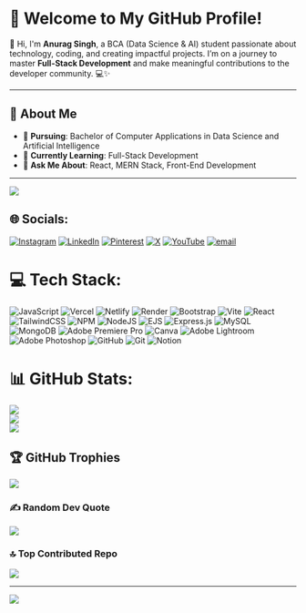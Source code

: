 # 🚀 Welcome to My GitHub Profile!

🌟 Hi, I'm **Anurag Singh**, a BCA (Data Science & AI) student passionate about technology, coding, and creating impactful projects. I’m on a journey to master **Full-Stack Development** and make meaningful contributions to the developer community. 💻✨  

---

## 💫 About Me
- 🔭 **Pursuing**: Bachelor of Computer Applications in Data Science and Artificial Intelligence 
- 🌱 **Currently Learning**: Full-Stack Development  
- 💬 **Ask Me About**: React, MERN Stack, Front-End Development  

---

[![](https://visitcount.itsvg.in/api?id=Anurag-Singh-0&icon=0&color=0)](https://visitcount.itsvg.in)


## 🌐 Socials:
[![Instagram](https://img.shields.io/badge/Instagram-%23E4405F.svg?logo=Instagram&logoColor=white)](https://instagram.com/anurag.singh_04) [![LinkedIn](https://img.shields.io/badge/LinkedIn-%230077B5.svg?logo=linkedin&logoColor=white)](https://www.linkedin.com/in/singhanurag2024/) [![Pinterest](https://img.shields.io/badge/Pinterest-%23E60023.svg?logo=Pinterest&logoColor=white)](https://pinterest.com/Only_RealClick) [![X](https://img.shields.io/badge/X-black.svg?logo=X&logoColor=white)](https://x.com/Anurag_singh_09) [![YouTube](https://img.shields.io/badge/YouTube-%23FF0000.svg?logo=YouTube&logoColor=white)](https://youtube.com/@@DevelopWithAnurag) [![email](https://img.shields.io/badge/Email-D14836?logo=gmail&logoColor=white)](mailto:singh.anurag2026@gmail.com) 

# 💻 Tech Stack:
![JavaScript](https://img.shields.io/badge/javascript-%23323330.svg?style=for-the-badge&logo=javascript&logoColor=%23F7DF1E) ![Vercel](https://img.shields.io/badge/vercel-%23000000.svg?style=for-the-badge&logo=vercel&logoColor=white) ![Netlify](https://img.shields.io/badge/netlify-%23000000.svg?style=for-the-badge&logo=netlify&logoColor=#00C7B7) ![Render](https://img.shields.io/badge/Render-%46E3B7.svg?style=for-the-badge&logo=render&logoColor=white) ![Bootstrap](https://img.shields.io/badge/bootstrap-%238511FA.svg?style=for-the-badge&logo=bootstrap&logoColor=white) ![Vite](https://img.shields.io/badge/vite-%23646CFF.svg?style=for-the-badge&logo=vite&logoColor=white) ![React](https://img.shields.io/badge/react-%2320232a.svg?style=for-the-badge&logo=react&logoColor=%2361DAFB) ![TailwindCSS](https://img.shields.io/badge/tailwindcss-%2338B2AC.svg?style=for-the-badge&logo=tailwind-css&logoColor=white) ![NPM](https://img.shields.io/badge/NPM-%23CB3837.svg?style=for-the-badge&logo=npm&logoColor=white) ![NodeJS](https://img.shields.io/badge/node.js-6DA55F?style=for-the-badge&logo=node.js&logoColor=white) ![EJS](https://img.shields.io/badge/ejs-%23B4CA65.svg?style=for-the-badge&logo=ejs&logoColor=black) ![Express.js](https://img.shields.io/badge/express.js-%23404d59.svg?style=for-the-badge&logo=express&logoColor=%2361DAFB) ![MySQL](https://img.shields.io/badge/mysql-4479A1.svg?style=for-the-badge&logo=mysql&logoColor=white) ![MongoDB](https://img.shields.io/badge/MongoDB-%234ea94b.svg?style=for-the-badge&logo=mongodb&logoColor=white) ![Adobe Premiere Pro](https://img.shields.io/badge/Adobe%20Premiere%20Pro-9999FF.svg?style=for-the-badge&logo=Adobe%20Premiere%20Pro&logoColor=white) ![Canva](https://img.shields.io/badge/Canva-%2300C4CC.svg?style=for-the-badge&logo=Canva&logoColor=white) ![Adobe Lightroom](https://img.shields.io/badge/Adobe%20Lightroom-31A8FF.svg?style=for-the-badge&logo=Adobe%20Lightroom&logoColor=white) ![Adobe Photoshop](https://img.shields.io/badge/adobe%20photoshop-%2331A8FF.svg?style=for-the-badge&logo=adobe%20photoshop&logoColor=white) ![GitHub](https://img.shields.io/badge/github-%23121011.svg?style=for-the-badge&logo=github&logoColor=white) ![Git](https://img.shields.io/badge/git-%23F05033.svg?style=for-the-badge&logo=git&logoColor=white) ![Notion](https://img.shields.io/badge/Notion-%23000000.svg?style=for-the-badge&logo=notion&logoColor=white)
# 📊 GitHub Stats:
![](https://github-readme-stats.vercel.app/api?username=Anurag-Singh-0&theme=highcontrast&hide_border=false&include_all_commits=true&count_private=false)<br/>
![](https://nirzak-streak-stats.vercel.app/?user=Anurag-Singh-0&theme=highcontrast&hide_border=false)<br/>
![](https://github-readme-stats.vercel.app/api/top-langs/?username=Anurag-Singh-0&theme=highcontrast&hide_border=false&include_all_commits=true&count_private=false&layout=compact)

## 🏆 GitHub Trophies
![](https://github-profile-trophy.vercel.app/?username=Anurag-Singh-0&theme=gruvbox&no-frame=true&no-bg=false&margin-w=4)



### ✍️ Random Dev Quote
![](https://quotes-github-readme.vercel.app/api?type=horizontal&theme=radical)

### 🔝 Top Contributed Repo
![](https://github-contributor-stats.vercel.app/api?username=Anurag-Singh-0&limit=5&theme=highcontrast&combine_all_yearly_contributions=true)

---
[![](https://visitcount.itsvg.in/api?id=Anurag-Singh-0&icon=0&color=0)](https://visitcount.itsvg.in)

<!-- Proudly created with GPRM ( https://gprm.itsvg.in ) -->
